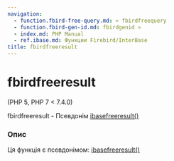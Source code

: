 ```yaml
---
navigation:
  - function.fbird-free-query.md: « fbirdfreequery
  - function.fbird-gen-id.md: fbirdgenid »
  - index.md: PHP Manual
  - ref.ibase.md: Функции Firebird/InterBase
title: fbirdfreeresult
---
```

# fbirdfreeresult

(PHP 5, PHP 7 < 7.4.0)

fbirdfreeresult - Псевдонім [ibasefreeresult()](function.ibase-free-result.md)

### Опис

Ця функція є псевдонімом: [ibasefreeresult()](function.ibase-free-result.md)
